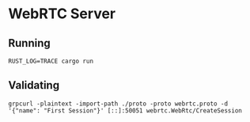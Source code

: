 # WebRTC Server


## Running
```shell
RUST_LOG=TRACE cargo run
```

## Validating
```shell
grpcurl -plaintext -import-path ./proto -proto webrtc.proto -d '{"name": "First Session"}' [::]:50051 webrtc.WebRtc/CreateSession
```
